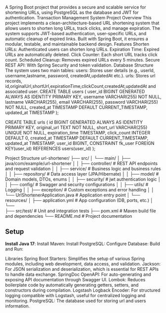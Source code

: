 A Spring Boot project that provides a secure and scalable service for shortening URLs, using PostgreSQL as the database and JWT for authentication.
Transaction Management System
Project Overview
This project implements a clean-architecture-based URL shortening system that allows users to shorten long URLs, track clicks, and manage expiration. The system supports JWT-based authentication, user-specific URLs, and automatic cleanup of expired links. Built with Spring Boot, it ensures a modular, testable, and maintainable backend design.
Features
Shorten URLs: Authenticated users can shorten long URLs.
Expiration Time: Expired URLs are automatically deleted.
Click Counter: Each short URL tracks click count.
Scheduled Cleanup: Removes expired URLs every 5 minutes.
Secure REST API: With Spring Security and token validation.
Database Structure
The system uses two main tables:
users: Stores user  details (e.g., userId, username,lastname, password, createdAt,updatedAt etc.).
urls: Stores url records, id,originalUrl,shortUrl,expirationTime,clickCount,createdAt,updatedAt and 
 associated user.
CREATE TABLE users (
    user_id BIGINT GENERATED ALWAYS AS IDENTITY PRIMARY KEY,
    username VARCHAR(255) NOT NULL,
    lastname VARCHAR(255),
    email VARCHAR(255),
    password VARCHAR(255) NOT NULL,
    created_at TIMESTAMP DEFAULT CURRENT_TIMESTAMP,
    updated_at TIMESTAMP
);

CREATE TABLE urls (
    id BIGINT GENERATED ALWAYS AS IDENTITY PRIMARY KEY,
    original_url TEXT NOT NULL,
    short_url VARCHAR(255) UNIQUE NOT NULL,
    expiration_time TIMESTAMP,
    click_count INTEGER DEFAULT 0,
    created_at TIMESTAMP DEFAULT CURRENT_TIMESTAMP,
    updated_at TIMESTAMP,
    user_id BIGINT,
    CONSTRAINT fk_user FOREIGN KEY(user_id) REFERENCES users(user_id)
);

Project Structure
url-shortener/
├── src/
│   └── main/
│       ├── java/com/example/url-shortener
│       │   ├── controller/      # REST API endpoints and request validation
│       │   ├── service/         # Business logic and business rules
│       │   ├── repository/      # Data access layer (JPA/Hibernate)
│       │   ├── model/           # Domain models, DTOs, enums
│       │   ├── security/        # jwt authentication logic 
│       │   ├── config/          # Swagger and security configurations
│       │   ├── utils/           # Logging 
│       │   ├── exception/       # Custom exceptions and error handling
│       │   └── UrlShortenerApplication.java  # Application entry point
│       └── resources/
│           ├── application.yml  # App configuration (DB, ports, etc.)
│           └──   
├── src/test/                    # Unit and integration tests
├── pom.xml                      # Maven build file and dependencies
└── README.md                    # Project documentation

## Setup
 **Install Java 17**:
   Install Maven:
   Install PostgreSQL:
   Configure Database:
   Build and Run:

 Libraries
Spring Boot Starters: Simplifies the setup of various Spring modules, including web development, data access, and validation.
Jackson: For JSON serialization and deserialization, which is essential for REST APIs to handle data exchange.
SpringDoc OpenAPI: For auto-generating and exposing API documentation through Swagger UI.
Lombok: Reduces boilerplate code by automatically generating getters, setters, and constructors during compilation.
Logstash Logback Encoder: For structured logging compatible with Logstash, useful for centralized logging and monitoring.
PostgreSQL: The database used for storing url and users information.
